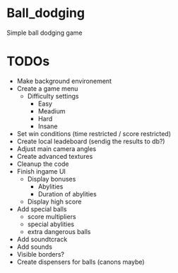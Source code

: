 # Ball_dodging
Simple ball dodging game

# TODOs
- Make background environement
- Create a game menu
    - Difficulty settings
        - Easy
        - Meadium
        - Hard
        - Insane
- Set win conditions (time restricted / score restricted)
- Create local leadeboard (sendig the results to db?)
- Adjust main camera angles
- Create advanced textures
- Cleanup the code
- Finish ingame UI
    - Display bonuses
        - Abylities
        - Duration of abylities
    - Display high score
- Add special balls 
    - score multipliers
    - special abylities
    - extra dangerous balls
- Add soundtcrack
- Add sounds
- Visible borders? 
- Create dispensers for balls (canons maybe)



